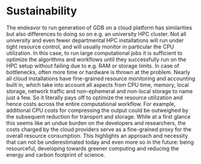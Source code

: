 # Sustainability

The endeavor to run generation of GDB on a cloud platform has similarities but also differences to doing so on e.g. an university HPC cluster. Not all university and even fewer departmental HPC installations will run under tight resource control, and will usually monitor in particular the CPU utilization. In this case, to run large computational jobs it is sufficient to optimize the algorithms and workflows until they successfully run on the HPC setup without failing due to e.g. RAM or storage limits. In case of bottlenecks, often more time or hardware is thrown at the problem. Nearly all cloud installations have fine-grained resource monitoring and accounting built in, which take into account all aspects from CPU time, memory, local storage, network traffic and non-ephemeral and non-local storage to name just a few. So it literally pays off to optimize the resource utilization and hence costs across the entire computational workflow. For example, additional CPU costs for compressing the output could be outweighed by the subsequent reduction for transport and storage. While at a first glance this seems like an undue burden on the developers and researchers, the costs charged by the cloud providers serve as a fine-grained proxy for the overall resource consumption. This highlights an approach and necessity that can not be underestimated today and even more so in the future: being resourceful, developing towards greener computing and reducing the energy and carbon footprint of science. 
